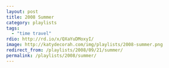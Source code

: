 ```yaml
---
layout: post
title: 2008 Summer
category: playlists
tags:
  - "time travel"
rdio: http://rd.io/x/QXaYuDMoxyI/
image: http://katydecorah.com/img/playlists/2008-summer.png
redirect_from: /playlists/2008/09/21/summer/
permalink: /playlists/2008/summer/
---
```

